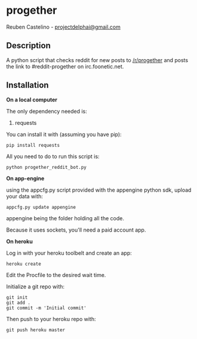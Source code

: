 progether
==============
Reuben Castelino - projectdelphai@gmail.com

Description
-------------
A python script that checks reddit for new posts to [/r/progether](http://www.reddit.com/r/progether) and posts the link to #reddit-progether on irc.foonetic.net.

Installation
------------
**On a local computer**

The only dependency needed is:

 1. requests

You can install it with (assuming you have pip):

    pip install requests

All you need to do to run this script is:

    python progether_reddit_bot.py

**On app-engine**

using the appcfg.py script provided with the appengine python sdk, upload your data with:

    appcfg.py update appengine

appengine being the folder holding all the code.

Because it uses sockets, you'll need a paid account app.

**On heroku**

Log in with your heroku toolbelt and create an app:

    heroku create

Edit the Procfile to the desired wait time.

Initialize a git repo with:

    git init
    git add .
    git commit -m 'Initial commit'

Then push to your heroku repo with:

    git push heroku master
